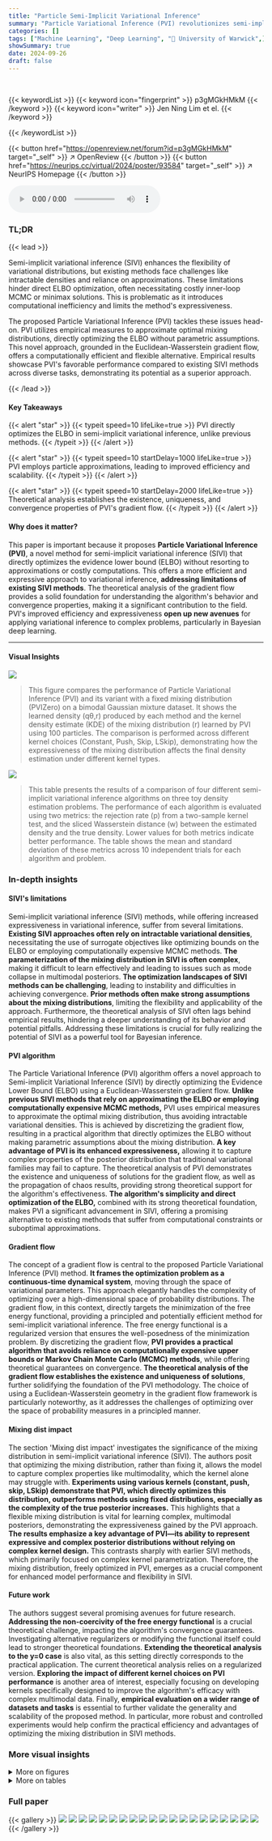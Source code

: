 ```yaml
---
title: "Particle Semi-Implicit Variational Inference"
summary: "Particle Variational Inference (PVI) revolutionizes semi-implicit variational inference by directly optimizing the ELBO using a novel particle approximation, improving efficiency and expressiveness ov..."
categories: []
tags: ["Machine Learning", "Deep Learning", "🏢 University of Warwick",]
showSummary: true
date: 2024-09-26
draft: false
---
```


<br>

{{< keywordList >}}
{{< keyword icon="fingerprint" >}} p3gMGkHMkM {{< /keyword >}}
{{< keyword icon="writer" >}} Jen Ning Lim et el. {{< /keyword >}}
 
{{< /keywordList >}}

{{< button href="https://openreview.net/forum?id=p3gMGkHMkM" target="_self" >}}
↗ OpenReview
{{< /button >}}
{{< button href="https://neurips.cc/virtual/2024/poster/93584" target="_self" >}}
↗ NeurIPS Homepage
{{< /button >}}


<audio controls>
    <source src="https://ai-paper-reviewer.com/p3gMGkHMkM/podcast.wav" type="audio/wav">
    Your browser does not support the audio element.
</audio>


### TL;DR


{{< lead >}}

Semi-implicit variational inference (SIVI) enhances the flexibility of variational distributions, but existing methods face challenges like intractable densities and reliance on approximations.  These limitations hinder direct ELBO optimization, often necessitating costly inner-loop MCMC or minimax solutions.  This is problematic as it introduces computational inefficiency and limits the method's expressiveness. 



The proposed Particle Variational Inference (PVI) tackles these issues head-on.  PVI utilizes empirical measures to approximate optimal mixing distributions, directly optimizing the ELBO without parametric assumptions.  This novel approach, grounded in the Euclidean-Wasserstein gradient flow, offers a computationally efficient and flexible alternative.  Empirical results showcase PVI's favorable performance compared to existing SIVI methods across diverse tasks, demonstrating its potential as a superior approach.

{{< /lead >}}


#### Key Takeaways

{{< alert "star" >}}
{{< typeit speed=10 lifeLike=true >}} PVI directly optimizes the ELBO in semi-implicit variational inference, unlike previous methods. {{< /typeit >}}
{{< /alert >}}

{{< alert "star" >}}
{{< typeit speed=10 startDelay=1000 lifeLike=true >}} PVI employs particle approximations, leading to improved efficiency and scalability. {{< /typeit >}}
{{< /alert >}}

{{< alert "star" >}}
{{< typeit speed=10 startDelay=2000 lifeLike=true >}} Theoretical analysis establishes the existence, uniqueness, and convergence properties of PVI's gradient flow. {{< /typeit >}}
{{< /alert >}}

#### Why does it matter?
This paper is important because it proposes **Particle Variational Inference (PVI)**, a novel method for semi-implicit variational inference (SIVI) that directly optimizes the evidence lower bound (ELBO) without resorting to approximations or costly computations. This offers a more efficient and expressive approach to variational inference, **addressing limitations of existing SIVI methods**. The theoretical analysis of the gradient flow provides a solid foundation for understanding the algorithm's behavior and convergence properties, making it a significant contribution to the field.  PVI's improved efficiency and expressiveness **open up new avenues** for applying variational inference to complex problems, particularly in Bayesian deep learning. 

------
#### Visual Insights



![](https://ai-paper-reviewer.com/p3gMGkHMkM/figures_7_1.jpg)

> This figure compares the performance of Particle Variational Inference (PVI) and its variant with a fixed mixing distribution (PVIZero) on a bimodal Gaussian mixture dataset.  It shows the learned density (qθ,r) produced by each method and the kernel density estimate (KDE) of the mixing distribution (r) learned by PVI using 100 particles.  The comparison is performed across different kernel choices (Constant, Push, Skip, LSkip), demonstrating how the expressiveness of the mixing distribution affects the final density estimation under different kernel types.





![](https://ai-paper-reviewer.com/p3gMGkHMkM/tables_8_1.jpg)

> This table presents the results of a comparison of four different semi-implicit variational inference algorithms on three toy density estimation problems.  The performance of each algorithm is evaluated using two metrics: the rejection rate (p) from a two-sample kernel test, and the sliced Wasserstein distance (w) between the estimated density and the true density. Lower values for both metrics indicate better performance. The table shows the mean and standard deviation of these metrics across 10 independent trials for each algorithm and problem.





### In-depth insights


#### SIVI's limitations
Semi-implicit variational inference (SIVI) methods, while offering increased expressiveness in variational inference, suffer from several limitations.  **Existing SIVI approaches often rely on intractable variational densities**, necessitating the use of surrogate objectives like optimizing bounds on the ELBO or employing computationally expensive MCMC methods.  **The parameterization of the mixing distribution in SIVI is often complex**, making it difficult to learn effectively and leading to issues such as mode collapse in multimodal posteriors.  **The optimization landscapes of SIVI methods can be challenging**, leading to instability and difficulties in achieving convergence.  **Prior methods often make strong assumptions about the mixing distributions**, limiting the flexibility and applicability of the approach.  Furthermore, the theoretical analysis of SIVI often lags behind empirical results, hindering a deeper understanding of its behavior and potential pitfalls.  Addressing these limitations is crucial for fully realizing the potential of SIVI as a powerful tool for Bayesian inference.

#### PVI algorithm
The Particle Variational Inference (PVI) algorithm offers a novel approach to Semi-implicit Variational Inference (SIVI) by directly optimizing the Evidence Lower Bound (ELBO) using a Euclidean-Wasserstein gradient flow.  **Unlike previous SIVI methods that rely on approximating the ELBO or employing computationally expensive MCMC methods,** PVI uses empirical measures to approximate the optimal mixing distribution, thus avoiding intractable variational densities. This is achieved by discretizing the gradient flow, resulting in a practical algorithm that directly optimizes the ELBO without making parametric assumptions about the mixing distribution.  **A key advantage of PVI is its enhanced expressiveness,** allowing it to capture complex properties of the posterior distribution that traditional variational families may fail to capture. The theoretical analysis of PVI demonstrates the existence and uniqueness of solutions for the gradient flow, as well as the propagation of chaos results, providing strong theoretical support for the algorithm's effectiveness.  **The algorithm's simplicity and direct optimization of the ELBO,** combined with its strong theoretical foundation, makes PVI a significant advancement in SIVI, offering a promising alternative to existing methods that suffer from computational constraints or suboptimal approximations.

#### Gradient flow
The concept of a gradient flow is central to the proposed Particle Variational Inference (PVI) method.  **It frames the optimization problem as a continuous-time dynamical system**, moving through the space of variational parameters. This approach elegantly handles the complexity of optimizing over a high-dimensional space of probability distributions. The gradient flow, in this context, directly targets the minimization of the free energy functional, providing a principled and potentially efficient method for semi-implicit variational inference. The free energy functional is a regularized version that ensures the well-posedness of the minimization problem. By discretizing the gradient flow, **PVI provides a practical algorithm that avoids reliance on computationally expensive upper bounds or Markov Chain Monte Carlo (MCMC) methods**, while offering theoretical guarantees on convergence. **The theoretical analysis of the gradient flow establishes the existence and uniqueness of solutions**, further solidifying the foundation of the PVI methodology.  The choice of using a Euclidean-Wasserstein geometry in the gradient flow framework is particularly noteworthy, as it addresses the challenges of optimizing over the space of probability measures in a principled manner.

#### Mixing dist impact
The section 'Mixing dist impact' investigates the significance of the mixing distribution in semi-implicit variational inference (SIVI).  The authors posit that optimizing the mixing distribution, rather than fixing it, allows the model to capture complex properties like multimodality, which the kernel alone may struggle with.  **Experiments using various kernels (constant, push, skip, LSkip) demonstrate that PVI, which directly optimizes this distribution, outperforms methods using fixed distributions, especially as the complexity of the true posterior increases.** This highlights that a flexible mixing distribution is vital for learning complex, multimodal posteriors, demonstrating the expressiveness gained by the PVI approach.  **The results emphasize a key advantage of PVI—its ability to represent expressive and complex posterior distributions without relying on complex kernel design.** This contrasts sharply with earlier SIVI methods, which primarily focused on complex kernel parametrization. Therefore, the mixing distribution, freely optimized in PVI, emerges as a crucial component for enhanced model performance and flexibility in SIVI.

#### Future work
The authors suggest several promising avenues for future research.  **Addressing the non-coercivity of the free energy functional** is a crucial theoretical challenge, impacting the algorithm's convergence guarantees.  Investigating alternative regularizers or modifying the functional itself could lead to stronger theoretical foundations.  **Extending the theoretical analysis to the y=0 case** is also vital, as this setting directly corresponds to the practical application.  The current theoretical analysis relies on a regularized version.  **Exploring the impact of different kernel choices on PVI performance** is another area of interest, especially focusing on developing kernels specifically designed to improve the algorithm's efficacy with complex multimodal data.  Finally, **empirical evaluation on a wider range of datasets and tasks** is essential to further validate the generality and scalability of the proposed method.  In particular, more robust and controlled experiments would help confirm the practical efficiency and advantages of optimizing the mixing distribution in SIVI methods.


### More visual insights

<details>
<summary>More on figures
</summary>


![](https://ai-paper-reviewer.com/p3gMGkHMkM/figures_8_1.jpg)

> This figure compares the performance of Particle Variational Inference (PVI) and its variant with a fixed mixing distribution (PVIZero) on a bimodal Gaussian mixture.  It visualizes the estimated probability density functions (PDFs) produced by both methods, using different kernel choices.  The KDE plot shows the learned mixing distribution (r) approximated by 100 particles in PVI, demonstrating the model's ability to learn a complex mixing distribution.


![](https://ai-paper-reviewer.com/p3gMGkHMkM/figures_9_1.jpg)

> This figure compares the performance of different semi-implicit variational inference methods (PVI, UVI, SVI, SM) against Markov Chain Monte Carlo (MCMC) for Bayesian logistic regression.  Panel (a) displays pairwise and marginal posterior distributions for three randomly selected weights (x1, x2, x3) to visually assess the accuracy of each method in approximating the true posterior. Panel (b) provides a scatter plot comparing the correlation coefficients calculated from the MCMC samples against those obtained from each SIVI method for a more quantitative evaluation of their performance. The diagonal line in panel (b) represents perfect correlation.


</details>




<details>
<summary>More on tables
</summary>


![](https://ai-paper-reviewer.com/p3gMGkHMkM/tables_9_1.jpg)
> This table shows the root mean squared error for Bayesian neural networks on three different datasets: Concrete, Protein, and Yacht.  The results are averages over 10 independent trials, with standard errors also reported. The lowest error for each dataset is highlighted in bold, allowing for comparison of the performance of different methods (PVI, UVI, SVI, SM).

![](https://ai-paper-reviewer.com/p3gMGkHMkM/tables_28_1.jpg)
> This table presents the results of toy density estimation experiments using four different methods: PVI, UVI, SVI, and SM.  The table shows two key metrics for each method: the rejection rate (p) from a two-sample kernel test and the sliced Wasserstein distance (w) which quantifies the distance between the estimated and true distributions. Lower values for both metrics indicate better performance. The table also highlights statistically significant results and best performing methods.

![](https://ai-paper-reviewer.com/p3gMGkHMkM/tables_28_2.jpg)
> This table presents the results of toy density estimation experiments comparing several semi-implicit variational inference methods.  It shows the rejection rate (p-value from a two-sample test) and the average Wasserstein distance (w) for each method. Lower values are better, indicating a more accurate approximation of the target density.  Standard deviations are included to show the variability of the results.  Bold values highlight cases where the p-value is below the 0.05 significance level, showing significant agreement with the target density, and also identifies the method with the lowest Wasserstein distance.

</details>




### Full paper

{{< gallery >}}
<img src="https://ai-paper-reviewer.com/p3gMGkHMkM/1.png" class="grid-w50 md:grid-w33 xl:grid-w25" />
<img src="https://ai-paper-reviewer.com/p3gMGkHMkM/2.png" class="grid-w50 md:grid-w33 xl:grid-w25" />
<img src="https://ai-paper-reviewer.com/p3gMGkHMkM/3.png" class="grid-w50 md:grid-w33 xl:grid-w25" />
<img src="https://ai-paper-reviewer.com/p3gMGkHMkM/4.png" class="grid-w50 md:grid-w33 xl:grid-w25" />
<img src="https://ai-paper-reviewer.com/p3gMGkHMkM/5.png" class="grid-w50 md:grid-w33 xl:grid-w25" />
<img src="https://ai-paper-reviewer.com/p3gMGkHMkM/6.png" class="grid-w50 md:grid-w33 xl:grid-w25" />
<img src="https://ai-paper-reviewer.com/p3gMGkHMkM/7.png" class="grid-w50 md:grid-w33 xl:grid-w25" />
<img src="https://ai-paper-reviewer.com/p3gMGkHMkM/8.png" class="grid-w50 md:grid-w33 xl:grid-w25" />
<img src="https://ai-paper-reviewer.com/p3gMGkHMkM/9.png" class="grid-w50 md:grid-w33 xl:grid-w25" />
<img src="https://ai-paper-reviewer.com/p3gMGkHMkM/10.png" class="grid-w50 md:grid-w33 xl:grid-w25" />
<img src="https://ai-paper-reviewer.com/p3gMGkHMkM/11.png" class="grid-w50 md:grid-w33 xl:grid-w25" />
<img src="https://ai-paper-reviewer.com/p3gMGkHMkM/12.png" class="grid-w50 md:grid-w33 xl:grid-w25" />
<img src="https://ai-paper-reviewer.com/p3gMGkHMkM/13.png" class="grid-w50 md:grid-w33 xl:grid-w25" />
<img src="https://ai-paper-reviewer.com/p3gMGkHMkM/14.png" class="grid-w50 md:grid-w33 xl:grid-w25" />
<img src="https://ai-paper-reviewer.com/p3gMGkHMkM/15.png" class="grid-w50 md:grid-w33 xl:grid-w25" />
<img src="https://ai-paper-reviewer.com/p3gMGkHMkM/16.png" class="grid-w50 md:grid-w33 xl:grid-w25" />
<img src="https://ai-paper-reviewer.com/p3gMGkHMkM/17.png" class="grid-w50 md:grid-w33 xl:grid-w25" />
<img src="https://ai-paper-reviewer.com/p3gMGkHMkM/18.png" class="grid-w50 md:grid-w33 xl:grid-w25" />
<img src="https://ai-paper-reviewer.com/p3gMGkHMkM/19.png" class="grid-w50 md:grid-w33 xl:grid-w25" />
<img src="https://ai-paper-reviewer.com/p3gMGkHMkM/20.png" class="grid-w50 md:grid-w33 xl:grid-w25" />
{{< /gallery >}}